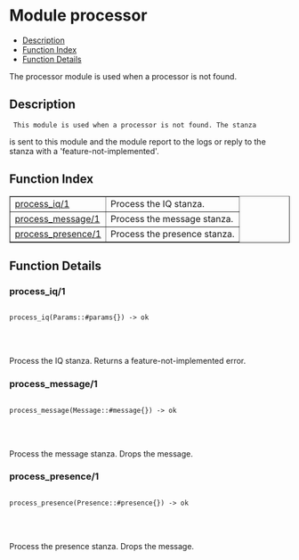 

# Module processor #
* [Description](#description)
* [Function Index](#index)
* [Function Details](#functions)


The processor module is used when a processor is not found.

<a name="description"></a>

## Description ##
     This module is used when a processor is not found. The stanza
is sent to this module and the module report to the logs or
reply to the stanza with a 'feature-not-implemented'.<a name="index"></a>

## Function Index ##


<table width="100%" border="1" cellspacing="0" cellpadding="2" summary="function index"><tr><td valign="top"><a href="#process_iq-1">process_iq/1</a></td><td>Process the IQ stanza.</td></tr><tr><td valign="top"><a href="#process_message-1">process_message/1</a></td><td>Process the message stanza.</td></tr><tr><td valign="top"><a href="#process_presence-1">process_presence/1</a></td><td>Process the presence stanza.</td></tr></table>


<a name="functions"></a>

## Function Details ##

<a name="process_iq-1"></a>

### process_iq/1 ###


<pre><code>
process_iq(Params::#params{}) -&gt; ok
</code></pre>

<br></br>


Process the IQ stanza. Returns a feature-not-implemented error.
<a name="process_message-1"></a>

### process_message/1 ###


<pre><code>
process_message(Message::#message{}) -&gt; ok
</code></pre>

<br></br>


Process the message stanza. Drops the message.
<a name="process_presence-1"></a>

### process_presence/1 ###


<pre><code>
process_presence(Presence::#presence{}) -&gt; ok
</code></pre>

<br></br>


Process the presence stanza. Drops the message.
